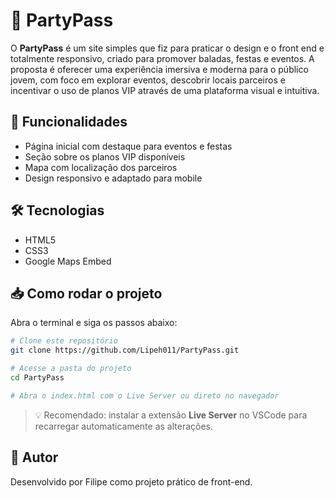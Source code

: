 # 🪩 PartyPass

O **PartyPass** é um site simples que fiz para praticar o design e o front end e totalmente responsivo, criado para promover baladas, festas e eventos. A proposta é oferecer uma experiência imersiva e moderna para o público jovem, com foco em explorar eventos, descobrir locais parceiros e incentivar o uso de planos VIP através de uma plataforma visual e intuitiva.

## 🚀 Funcionalidades

- Página inicial com destaque para eventos e festas
- Seção sobre os planos VIP disponíveis
- Mapa com localização dos parceiros
- Design responsivo e adaptado para mobile

## 🛠️ Tecnologias

- HTML5  
- CSS3  
- Google Maps Embed  

## 📥 Como rodar o projeto

Abra o terminal e siga os passos abaixo:

```bash
# Clone este repositório
git clone https://github.com/Lipeh011/PartyPass.git

# Acesse a pasta do projeto
cd PartyPass

# Abra o index.html com o Live Server ou direto no navegador
```

> 💡 Recomendado: instalar a extensão **Live Server** no VSCode para recarregar automaticamente as alterações.


## 👤 Autor

Desenvolvido por Filipe como projeto prático de front-end.

